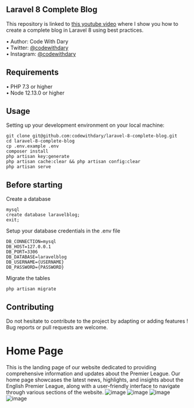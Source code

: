 ## Laravel 8 Complete Blog

This repository is linked to [this youtube video](https://www.youtube.com/watch?v=HKJDLXsTr8A&t=4710s) where I show you how to create a complete blog in Laravel 8 using best practices.

•	Author: Code With Dary <br>
•	Twitter: [@codewithdary](https://twitter.com/codewithdary) <br>
•	Instagram: [@codewithdary](https://www.instagram.com/codewithdary/) <br>

## Requirements
•	PHP 7.3 or higher <br>
•	Node 12.13.0 or higher <br>

## Usage <br>
Setting up your development environment on your local machine: <br>
```
git clone git@github.com:codewithdary/laravel-8-complete-blog.git
cd laravel-8-complete-blog
cp .env.example .env
composer install
php artisan key:generate
php artisan cache:clear && php artisan config:clear
php artisan serve
```

## Before starting <br>
Create a database <br>
```
mysql
create database laravelblog;
exit;
```

Setup your database credentials in the .env file <br>
```
DB_CONNECTION=mysql
DB_HOST=127.0.0.1
DB_PORT=3306
DB_DATABASE=laravelblog
DB_USERNAME={USERNAME}
DB_PASSWORD={PASSWORD}
```

Migrate the tables
```
php artisan migrate
```

## Contributing
Do not hesitate to contribute to the project by adapting or adding features ! Bug reports or pull requests are welcome.

# Home Page

This is the landing page of our website dedicated to providing comprehensive information and updates about the Premier League. Our home page showcases the latest news, highlights, and insights about the English Premier League, along with a user-friendly interface to navigate through various sections of the website.
![image](https://github.com/MichaelAtagamen/myblog/assets/145561375/2c0c64b6-946a-4b3c-b0a4-142f79cfa8c6)
![image](https://github.com/MichaelAtagamen/myblog/assets/145561375/2a5ce361-d5fc-41f6-883c-c0125751b5f6)
![image](https://github.com/MichaelAtagamen/myblog/assets/145561375/cf4d7b91-5d02-4170-983d-412ac72723a6)
![image](https://github.com/MichaelAtagamen/myblog/assets/145561375/b602f5d5-e26c-40f4-9786-eb79a59e97c0)




